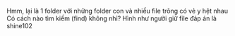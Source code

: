 Hmm, lại là 1 folder với những folder con và nhiều file trông có vẻ y hệt nhau
Có cách nào tìm kiếm (find) không nhỉ?
Hình như người giữ file đáp án là shine102 
